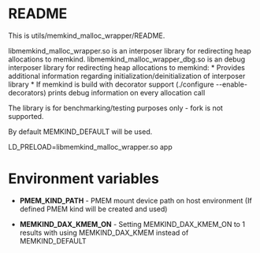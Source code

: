 # **README**

This is utils/memkind_malloc_wrapper/README.

libmemkind_malloc_wrapper.so is an interposer library for redirecting heap allocations to memkind.
libmemkind_malloc_wrapper_dbg.so is an debug interposer library for redirecting heap allocations to memkind:
    * Provides additional information regarding initialization/deinitialization of interposer library
    * If memkind is build with decorator support (./configure --enable-decorators) prints debug information on every allocation call

The library is for benchmarking/testing purposes only - fork is not supported.

By default MEMKIND_DEFAULT will be used.

LD_PRELOAD=libmemkind_malloc_wrapper.so app

# Environment variables

* **PMEM_KIND_PATH** - PMEM mount device path on host environment (If defined PMEM kind will be created and used)

* **MEMKIND_DAX_KMEM_ON** -  Setting MEMKIND_DAX_KMEM_ON to 1 results with using MEMKIND_DAX_KMEM instead of MEMKIND_DEFAULT

